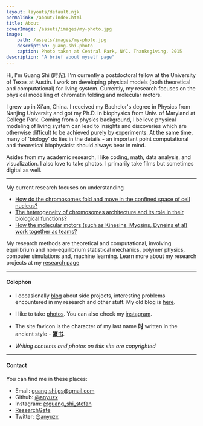 ```yaml
---
layout: layouts/default.njk
permalink: /about/index.html
title: About
coverImage: /assets/images/my-photo.jpg
image:
    path: /assets/images/my-photo.jpg
    description: guang-shi-photo
    caption: Photo taken at Central Park, NYC. Thanksgiving, 2015
description: "A brief about myself page"
---
```


Hi, I'm Guang Shi (时光). I'm currently a postdoctoral fellow at the University of Texas at Austin. I work on developing physical models (both theoretical and computational) for living system. Currently, my research focuses on the physical modelling of chromatin folding and molecular motors.

I grew up in Xi'an, China. I received my Bachelor's degree in Physics from Nanjing University and got my Ph.D. in biophysics from Univ. of Maryland at College Park. Coming from a physics background, I believe physical modeling of living system can lead to insights and discoveries which are otherwise difficult to be achieved purely by experiments. At the same time, many of 'biology' do lies in the details - an important point computational and theoretical biophysicist should always bear in mind.

Asides from my academic research, I like coding, math, data analysis, and visualization. I also love to take photos. I primarily take films but sometimes digital as well.

---

My current research focuses on understanding
* [How do the chromosomes fold and move in the confined space of cell nucleus?](/research#3d-reconstruction-of-chromosomes)
* [The heterogeneity of chromosomes architecture and its role in their biological functions?](/research#fish-hi-c-paradox)
* [How the molecular motors (such as Kinesins, Myosins, Dyneins et al) work together as teams?](/research#multi-motor-system)

My research methods are theoretical and computational, involving equilibrium and non-equilibrium statistical mechanics, polymer physics, computer simulations and, machine learning. Learn more about my research projects at my [research page](/research)

---

#### Colophon

* I occasionally [blog](/posts) about side projects, interesting problems encountered in my research and other stuff. My old blog is [here](https://biophyenvpol.wordpress.com/).

* I like to take [photos](/photos). You can also check my [instagram](https://www.instagram.com/guang_shi_stefan/).

* The site favicon is the character of my last name **时** written in the ancient style - [**篆书**](https://en.wikipedia.org/wiki/Seal_script).

* _Writing contents and photos on this site are copyrighted_

---

#### Contact
You can find me in these places:

* Email: guang.shi.gs@gmail.com
* Github: [@anyuzx](https://github.com/anyuzx)
* Instagram: [@guang_shi_stefan](https://www.instagram.com/guang_shi_stefan/)
* [ResearchGate](https://www.researchgate.net/profile/Guang_Shi8)
* Twitter: [@anyuzx](https://twitter.com/anyuzx)

